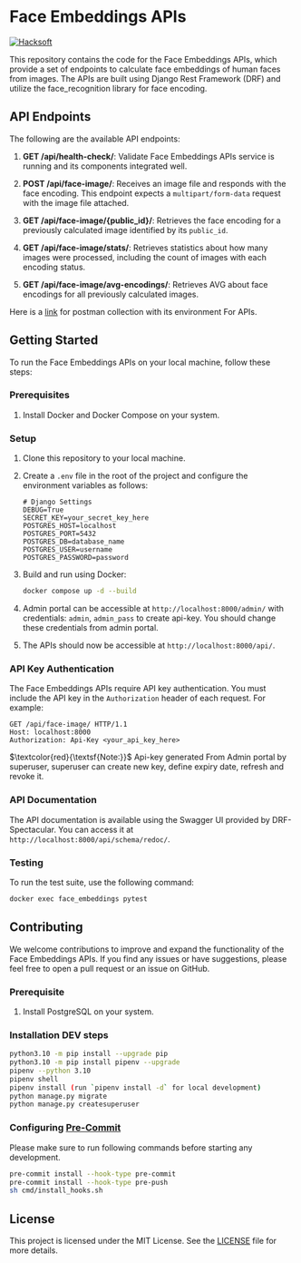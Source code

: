 # Face Embeddings APIs

[![Hacksoft](https://img.shields.io/badge/code%20style-hacksoft-ff69b4.svg)](https://github.com/HackSoftware/Django-Styleguide)

This repository contains the code for the Face Embeddings APIs, which provide a set of endpoints to calculate face embeddings of human faces from images. The APIs are built using Django Rest Framework (DRF) and utilize the face_recognition library for face encoding.

## API Endpoints

The following are the available API endpoints:

1. **GET /api/health-check/**: Validate Face Embeddings APIs service is running and its components integrated well.

2. **POST /api/face-image/**: Receives an image file and responds with the face encoding. This endpoint expects a `multipart/form-data` request with the image file attached.

3. **GET /api/face-image/{public_id}/**: Retrieves the face encoding for a previously calculated image identified by its `public_id`.

4. **GET /api/face-image/stats/**: Retrieves statistics about how many images were processed, including the count of images with each encoding status.

5. **GET /api/face-image/avg-encodings/**: Retrieves AVG about face encodings for all previously calculated images.

Here is a [link](https://drive.google.com/file/d/1O0lpLuYXUDd8dScqejQb69fKTpkaI7mF/view?usp=sharing) for postman collection with its environment For APIs.

## Getting Started

To run the Face Embeddings APIs on your local machine, follow these steps:

### Prerequisites

1. Install Docker and Docker Compose on your system.

### Setup

1. Clone this repository to your local machine.

2. Create a `.env` file in the root of the project and configure the environment variables as follows:

   ```plaintext
   # Django Settings
   DEBUG=True
   SECRET_KEY=your_secret_key_here
   POSTGRES_HOST=localhost
   POSTGRES_PORT=5432
   POSTGRES_DB=database_name
   POSTGRES_USER=username
   POSTGRES_PASSWORD=password
   ```

3. Build and run using Docker:

   ```bash
   docker compose up -d --build
   ```

4. Admin portal can be accessible at `http://localhost:8000/admin/` with credentials: `admin`, `admin_pass` to create api-key. You should change these credentials from admin portal.

5. The APIs should now be accessible at `http://localhost:8000/api/`.

### API Key Authentication

The Face Embeddings APIs require API key authentication. You must include the API key in the `Authorization` header of each request. For example:

```http
GET /api/face-image/ HTTP/1.1
Host: localhost:8000
Authorization: Api-Key <your_api_key_here>
```

$\textcolor{red}{\textsf{Note:}}$ Api-key generated From Admin portal by superuser, superuser can create new key, define expiry date, refresh and revoke it.

### API Documentation

The API documentation is available using the Swagger UI provided by DRF-Spectacular. You can access it at `http://localhost:8000/api/schema/redoc/`.

### Testing

To run the test suite, use the following command:

```bash
docker exec face_embeddings pytest
```

## Contributing

We welcome contributions to improve and expand the functionality of the Face Embeddings APIs. If you find any issues or have suggestions, please feel free to open a pull request or an issue on GitHub.

### Prerequisite

1. Install PostgreSQL on your system.

### Installation DEV steps

```sh
python3.10 -m pip install --upgrade pip
python3.10 -m pip install pipenv --upgrade
pipenv --python 3.10
pipenv shell
pipenv install (run `pipenv install -d` for local development)
python manage.py migrate
python manage.py createsuperuser
```

### Configuring [Pre-Commit](https://pre-commit.com/)

Please make sure to run following commands before starting any development.

```sh
pre-commit install --hook-type pre-commit
pre-commit install --hook-type pre-push
sh cmd/install_hooks.sh
```

## License

This project is licensed under the MIT License. See the [LICENSE](LICENSE) file for more details.
